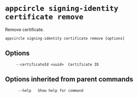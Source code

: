 # `appcircle signing-identity certificate remove`

Remove certificate.

```plaintext
appcircle signing-identity certificate remove [options]
```

## Options

```plaintext
     --certificateId <uuid>  Certificate ID
```

## Options inherited from parent commands

```plaintext
      --help   Show help for command
```
